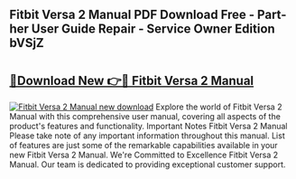## Fitbit Versa 2 Manual PDF Download Free - Part-her User Guide Repair - Service Owner Edition bVSjZ

# <h2><a href="http://bc15734.oget.top/?id=Fitbit+Versa+2+Manual">🔗Download New 👉🔴 Fitbit Versa 2 Manual</a></h2>

[![Fitbit Versa 2 Manual new download](https://i.imgur.com/5g1atiW.png)](http://bc15734.oget.top/?id=Fitbit+Versa+2+Manual)
Explore the world of Fitbit Versa 2 Manual with this comprehensive user manual, covering all aspects of the product's features and functionality. Important Notes Fitbit Versa 2 Manual Please take note of any important information throughout this manual. List of features are just some of the remarkable capabilities available in your new Fitbit Versa 2 Manual. We're Committed to Excellence Fitbit Versa 2 Manual. Our team is dedicated to providing exceptional customer support.
